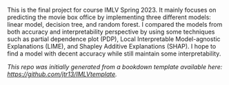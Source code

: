 This is the final project for course IMLV Spring 2023. It mainly focuses on predicting the movie box office by implementing three different models: linear model, decision tree, and random forest. I compared the models from both accuracy and interpretability perspective by using some techniques such as partial dependence plot (PDP), Local Interpretable Model-agnostic Explanations (LIME), and Shapley Additive Explanations (SHAP). I hope to find a model with decent accuracy while still maintain some interpretability.

*This repo was initially generated from a bookdown template available here: https://github.com/jtr13/IMLVtemplate.*	
